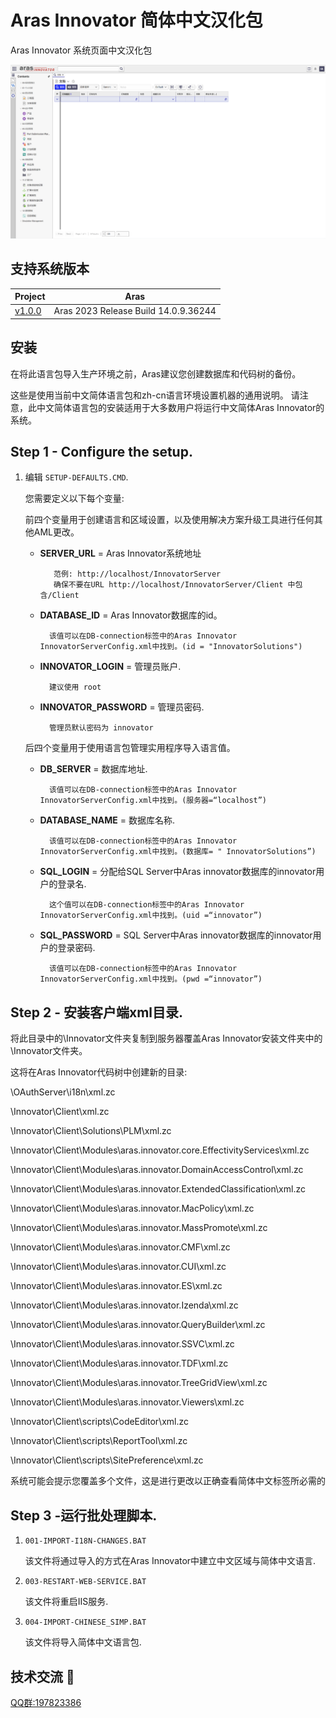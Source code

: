 # Aras Innovator 简体中文汉化包

Aras Innovator 系统页面中文汉化包

![screenshot](Screenshots/效果图.png)

## 支持系统版本

Project | Aras
--------|------
[v1.0.0](https://github.com/tengzhuang1/zh-CN_LanguagePack/releases/tag/v1.0.0) | Aras 2023 Release Build 14.0.9.36244

## 安装

在将此语言包导入生产环境之前，Aras建议您创建数据库和代码树的备份。

这些是使用当前中文简体语言包和zh-cn语言环境设置机器的通用说明。
请注意，此中文简体语言包的安装适用于大多数用户将运行中文简体Aras Innovator的系统。

Step 1 - Configure the setup.
-----------------------------
1) 编辑 `SETUP-DEFAULTS.CMD`.

    您需要定义以下每个变量:

    前四个变量用于创建语言和区域设置，以及使用解决方案升级工具进行任何其他AML更改。

    * **SERVER_URL** = Aras Innovator系统地址

             范例: http://localhost/InnovatorServer
             确保不要在URL http://localhost/InnovatorServer/Client 中包含/Client

    * **DATABASE_ID** = Aras Innovator数据库的id。

            该值可以在DB-connection标签中的Aras Innovator InnovatorServerConfig.xml中找到。(id = "InnovatorSolutions")

    * **INNOVATOR_LOGIN** = 管理员账户.
                  
            建议使用 root
    * **INNOVATOR_PASSWORD** = 管理员密码.

            管理员默认密码为 innovator


    后四个变量用于使用语言包管理实用程序导入语言值。
   
    * **DB_SERVER** = 数据库地址.

            该值可以在DB-connection标签中的Aras Innovator InnovatorServerConfig.xml中找到。(服务器=“localhost”)
    * **DATABASE_NAME** = 数据库名称.

            该值可以在DB-connection标签中的Aras Innovator InnovatorServerConfig.xml中找到。(数据库= " InnovatorSolutions”)
    * **SQL_LOGIN** = 分配给SQL Server中Aras innovator数据库的innovator用户的登录名.

            这个值可以在DB-connection标签中的Aras Innovator InnovatorServerConfig.xml中找到。(uid =“innovator”)
    * **SQL_PASSWORD** = SQL Server中Aras innovator数据库的innovator用户的登录密码.

            该值可以在DB-connection标签中的Aras Innovator InnovatorServerConfig.xml中找到。(pwd =“innovator”)


Step 2 - 安装客户端xml目录.
--------------------------------------------
将此目录中的\Innovator文件夹复制到服务器覆盖Aras Innovator安装文件夹中的\Innovator文件夹。

这将在Aras Innovator代码树中创建新的目录:

\OAuthServer\i18n\xml.zc

\Innovator\Client\xml.zc

\Innovator\Client\Solutions\PLM\xml.zc

\Innovator\Client\Modules\aras.innovator.core.EffectivityServices\xml.zc

\Innovator\Client\Modules\aras.innovator.DomainAccessControl\xml.zc

\Innovator\Client\Modules\aras.innovator.ExtendedClassification\xml.zc

\Innovator\Client\Modules\aras.innovator.MacPolicy\xml.zc

\Innovator\Client\Modules\aras.innovator.MassPromote\xml.zc

\Innovator\Client\Modules\aras.innovator.CMF\xml.zc

\Innovator\Client\Modules\aras.innovator.CUI\xml.zc

\Innovator\Client\Modules\aras.innovator.ES\xml.zc

\Innovator\Client\Modules\aras.innovator.Izenda\xml.zc

\Innovator\Client\Modules\aras.innovator.QueryBuilder\xml.zc

\Innovator\Client\Modules\aras.innovator.SSVC\xml.zc

\Innovator\Client\Modules\aras.innovator.TDF\xml.zc

\Innovator\Client\Modules\aras.innovator.TreeGridView\xml.zc

\Innovator\Client\Modules\aras.innovator.Viewers\xml.zc

\Innovator\Client\scripts\CodeEditor\xml.zc

\Innovator\Client\scripts\ReportTool\xml.zc

\Innovator\Client\scripts\SitePreference\xml.zc


系统可能会提示您覆盖多个文件，这是进行更改以正确查看简体中文标签所必需的

Step 3 -运行批处理脚本.
------------------------------
1) `001-IMPORT-I18N-CHANGES.BAT`

    该文件将通过导入的方式在Aras Innovator中建立中文区域与简体中文语言.

2) `003-RESTART-WEB-SERVICE.BAT`

    该文件将重启IIS服务.

3) `004-IMPORT-CHINESE_SIMP.BAT`

    该文件将导入简体中文语言包.



## 技术交流 📣
[QQ群:197823386](http://qm.qq.com/cgi-bin/qm/qr?_wv=1027&k=9QBAR-Ra85m9l3GUxCX49rRFPWLs87FG&authKey=kdr98tqLBx2rF5swIO5%2BiKGQRJdLt8DZ5t2sSHY8pWfHhmjAioXEfWJfs4wShNfJ&noverify=0&group_code=197823386)

